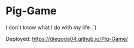 # Pig-Game
I don't know what I do with my life :´)

Deployed: https://diegoda04.github.io/Pig-Game/
